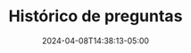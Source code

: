 ---
weight: 1010
title: "Histórico de preguntas"
description: "Histórico de preguntas"
icon: "chat_bubble"
date: "2024-04-08T14:38:13-05:00"
lastmod: "2024-04-08T14:38:13-05:00"
draft: false
toc: true
---